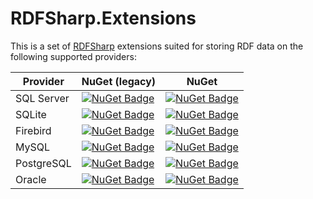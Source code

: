 # RDFSharp.Extensions

This is a set of <a href="https://github.com/mdesalvo/RDFSharp">RDFSharp</a> extensions suited for storing RDF data on the following supported providers: 


|Provider|NuGet (legacy)|NuGet|
|---|---|---|
|SQL Server|[![NuGet Badge](https://buildstats.info/nuget/RDFSharp.RDFSQLServerStore)](https://www.nuget.org/packages/RDFSharp.RDFSQLServerStore)|[![NuGet Badge](https://buildstats.info/nuget/RDFSharp.Extensions.SQLServer?includePreReleases=true)](https://www.nuget.org/packages/RDFSharp.Extensions.SQLServer)|
|SQLite|[![NuGet Badge](https://buildstats.info/nuget/RDFSharp.RDFSQLiteStore)](https://www.nuget.org/packages/RDFSharp.RDFSQLiteStore)|[![NuGet Badge](https://buildstats.info/nuget/RDFSharp.Extensions.SQLite)](https://www.nuget.org/packages/RDFSharp.Extensions.SQLite)|
|Firebird|[![NuGet Badge](https://buildstats.info/nuget/RDFSharp.RDFFirebirdStore)](https://www.nuget.org/packages/RDFSharp.RDFFirebirdStore)|[![NuGet Badge](https://buildstats.info/nuget/RDFSharp.Extensions.Firebird)](https://www.nuget.org/packages/RDFSharp.Extensions.Firebird)|
|MySQL|[![NuGet Badge](https://buildstats.info/nuget/RDFSharp.RDFMySQLStore)](https://www.nuget.org/packages/RDFSharp.RDFMySQLStore)|[![NuGet Badge](https://buildstats.info/nuget/RDFSharp.Extensions.MySQL)](https://www.nuget.org/packages/RDFSharp.Extensions.MySQL)|
|PostgreSQL|[![NuGet Badge](https://buildstats.info/nuget/RDFSharp.RDFPostgreSQLStore)](https://www.nuget.org/packages/RDFSharp.RDFPostgreSQLStore)|[![NuGet Badge](https://buildstats.info/nuget/RDFSharp.Extensions.PostgreSQL)](https://www.nuget.org/packages/RDFSharp.Extensions.PostgreSQL)|
|Oracle|[![NuGet Badge](https://buildstats.info/nuget/RDFSharp.RDFOracleStore)](https://www.nuget.org/packages/RDFSharp.RDFOracleStore)|[![NuGet Badge](https://buildstats.info/nuget/RDFSharp.Extensions.Oracle?includePreReleases=true)](https://www.nuget.org/packages/RDFSharp.Extensions.Oracle)|
